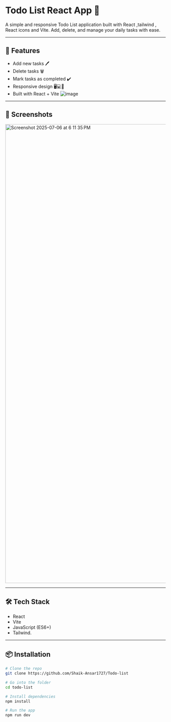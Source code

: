 # Todo List React App 📝

A simple and responsive Todo List application built with React ,tailwind , React icons and Vite. Add, delete, and manage your daily tasks with ease.

---

## 🚀 Features

- Add new tasks 🖊️ 
- Delete tasks 🗑️ 
- Mark tasks as completed  ✔️
- Responsive design 🖥️💻📱 
- Built with React + Vite ![image](https://github.com/user-attachments/assets/803bc314-9b45-42ad-977f-595c7bdbcf31)


---

## 📸 Screenshots

<img width="1439" alt="Screenshot 2025-07-06 at 6 11 35 PM" src="https://github.com/user-attachments/assets/9aa9c6a0-fca6-4788-ae9a-01e423e4662d" />





---

## 🛠️ Tech Stack

- React
- Vite
- JavaScript (ES6+)
-  Tailwind.

---

## 📦 Installation

```bash
# Clone the repo
git clone https://github.com/Shaik-Ansar1727/Todo-list

# Go into the folder
cd todo-list

# Install dependencies
npm install

# Run the app
npm run dev
